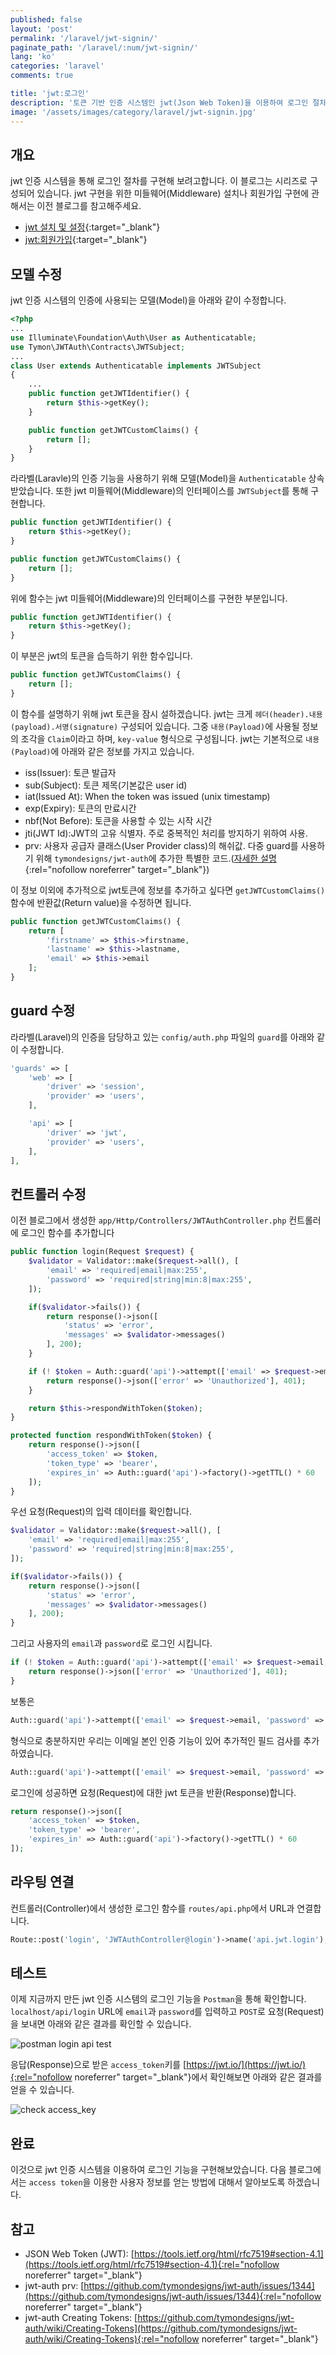 ```yaml
---
published: false
layout: 'post'
permalink: '/laravel/jwt-signin/'
paginate_path: '/laravel/:num/jwt-signin/'
lang: 'ko'
categories: 'laravel'
comments: true

title: 'jwt:로그인'
description: '토큰 기반 인증 시스템인 jwt(Json Web Token)을 이용하여 로그인 절차를 구현해 봅니다.'
image: '/assets/images/category/laravel/jwt-signin.jpg'
---
```



## 개요
jwt 인증 시스템을 통해 로그인 절차를 구현해 보려고합니다. 이 블로그는 시리즈로 구성되어 있습니다. jwt 구현을 위한 미들웨어(Middleware) 설치나 회원가입 구현에 관해서는 이전 블로그를 참고해주세요.

- [jwt 설치 및 설정]({{site.url}}/{{page.categories}}/jwt/){:target="_blank"}
- [jwt:회원가입]({{site.url}}/{{page.categories}}/jwt/jwt-siginup){:target="_blank"}

## 모델 수정
jwt 인증 시스템의 인증에 사용되는 모델(Model)을 아래와 같이 수정합니다.

```php
<?php
...
use Illuminate\Foundation\Auth\User as Authenticatable;
use Tymon\JWTAuth\Contracts\JWTSubject;
...
class User extends Authenticatable implements JWTSubject
{
    ...
    public function getJWTIdentifier() {
        return $this->getKey();
    }

    public function getJWTCustomClaims() {
        return [];
    }
}
```

라라벨(Laravle)의 인증 기능을 사용하기 위해 모델(Model)을 ```Authenticatable``` 상속받았습니다. 또한 jwt 미들웨어(Middleware)의 인터페이스를 ```JWTSubject```를 통해 구현합니다.

```php
public function getJWTIdentifier() {
    return $this->getKey();
}

public function getJWTCustomClaims() {
    return [];
}
```

위에 함수는 jwt 미들웨어(Middleware)의 인터페이스를 구현한 부분입니다.

```php
public function getJWTIdentifier() {
    return $this->getKey();
}
```

이 부분은 jwt의 토큰을 습득하기 위한 함수입니다.

```php
public function getJWTCustomClaims() {
    return [];
}
```

이 함수를 설명하기 위해 jwt 토큰을 잠시 설하겠습니다. jwt는 크게 ```헤더(header).내용(payload).서명(signature)``` 구성되어 있습니다. 그중 ```내용(Payload)```에 사용될 정보의 조각을 ```Claim```이라고 하며, ```key-value``` 형식으로 구성됩니다. jwt는 기본적으로 ```내용(Payload)```에 아래와 같은 정보를 가지고 있습니다.

- iss(Issuer): 토큰 발급자
- sub(Subject): 토큰 제목(기본값은 user id)
- iat(Issued At): When the token was issued (unix timestamp)
- exp(Expiry): 토큰의 만료시간
- nbf(Not Before): 토큰을 사용할 수 있는 시작 시간
- jti(JWT Id):JWT의 고유 식별자. 주로 중복적인 처리를 방지하기 위하여 사용.
- prv: 사용자 공급자 클래스(User Provider class)의 해쉬값. 다중 guard를 사용하기 위해 ```tymondesigns/jwt-auth```에 추가한 특별한 코드.([자세한 설명](https://github.com/tymondesigns/jwt-auth/pull/1167){:rel="nofollow noreferrer" target="_blank"})

이 정보 이외에 추가적으로 jwt토큰에 정보를 추가하고 싶다면 ```getJWTCustomClaims()``` 함수에 반환값(Return value)을 수정하면 됩니다.

```php
public function getJWTCustomClaims() {
    return [
        'firstname' => $this->firstname,
        'lastname' => $this->lastname,
        'email' => $this->email
    ];
}
```

## guard 수정
라라벨(Laravel)의 인증을 담당하고 있는 ```config/auth.php``` 파일의 ```guard```를 아래와 같이 수정합니다.

```php
'guards' => [
    'web' => [
        'driver' => 'session',
        'provider' => 'users',
    ],

    'api' => [
        'driver' => 'jwt',
        'provider' => 'users',
    ],
],
```

## 컨트롤러 수정
이전 블로그에서 생성한 ```app/Http/Controllers/JWTAuthController.php``` 컨트롤러에 로그인 함수를 추가합니다

```php
public function login(Request $request) {
    $validator = Validator::make($request->all(), [
        'email' => 'required|email|max:255',
        'password' => 'required|string|min:8|max:255',
    ]);

    if($validator->fails()) {
        return response()->json([
            'status' => 'error',
            'messages' => $validator->messages()
        ], 200);
    }

    if (! $token = Auth::guard('api')->attempt(['email' => $request->email, 'password' => $request->password, 'certificated' => true])) {
        return response()->json(['error' => 'Unauthorized'], 401);
    }

    return $this->respondWithToken($token);
}

protected function respondWithToken($token) {
    return response()->json([
        'access_token' => $token,
        'token_type' => 'bearer',
        'expires_in' => Auth::guard('api')->factory()->getTTL() * 60
    ]);
}
```

우선 요청(Request)의 입력 데이터를 확인합니다.

```php
$validator = Validator::make($request->all(), [
    'email' => 'required|email|max:255',
    'password' => 'required|string|min:8|max:255',
]);

if($validator->fails()) {
    return response()->json([
        'status' => 'error',
        'messages' => $validator->messages()
    ], 200);
}
```

그리고 사용자의 ```email```과 ```password```로 로그인 시킵니다.

```php
if (! $token = Auth::guard('api')->attempt(['email' => $request->email, 'password' => $request->password, 'certificated' => true])) {
    return response()->json(['error' => 'Unauthorized'], 401);
}
```

보통은

```php
Auth::guard('api')->attempt(['email' => $request->email, 'password' => $request->password])
```

형식으로 충분하지만 우리는 이메일 본인 인증 기능이 있어 추가적인 필드 검사를 추가하였습니다.

```php
Auth::guard('api')->attempt(['email' => $request->email, 'password' => $request->password, 'certificated' => true])
```

로그인에 성공하면 요청(Request)에 대한 jwt 토큰을 반환(Response)합니다.

```php
return response()->json([
    'access_token' => $token,
    'token_type' => 'bearer',
    'expires_in' => Auth::guard('api')->factory()->getTTL() * 60
]);
```

## 라우팅 연결
컨트롤러(Controller)에서 생성한 로그인 함수를 ```routes/api.php```에서 URL과 연결합니다.

```php
Route::post('login', 'JWTAuthController@login')->name('api.jwt.login');
```

## 테스트
이제 지금까지 만든 jwt 인증 시스템의 로그인 기능을 ```Postman```을 통해 확인합니다. ```localhost/api/login``` URL에 ```email```과 ```password```를 입력하고 ```POST```로 요청(Request)을 보내면 아래와 같은 결과를 확인할 수 있습니다.

![postman login api test](/assets/images/category/laravel/jwt-signin/login.png)

응답(Response)으로 받은 ```access_token```키를 [https://jwt.io/](https://jwt.io/){:rel="nofollow noreferrer" target="_blank"}에서 확인해보면 아래와 같은 결과를 얻을 수 있습니다.

![check access_key](/assets/images/category/laravel/jwt-signin/check_access_key.png)

## 완료
이것으로 jwt 인증 시스템을 이용하여 로그인 기능을 구현해보았습니다. 다음 블로그에서는 ```access token```을 이용한 사용자 정보를 얻는 방법에 대해서 알아보도록 하겠습니다.

## 참고
- JSON Web Token (JWT): [https://tools.ietf.org/html/rfc7519#section-4.1](https://tools.ietf.org/html/rfc7519#section-4.1){:rel="nofollow noreferrer" target="_blank"}
- jwt-auth prv: [https://github.com/tymondesigns/jwt-auth/issues/1344](https://github.com/tymondesigns/jwt-auth/issues/1344){:rel="nofollow noreferrer" target="_blank"}
- jwt-auth Creating Tokens: [https://github.com/tymondesigns/jwt-auth/wiki/Creating-Tokens](https://github.com/tymondesigns/jwt-auth/wiki/Creating-Tokens){:rel="nofollow noreferrer" target="_blank"}

